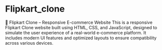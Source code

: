 # Flipkart_clone
🛒 Flipkart Clone – Responsive E-commerce Website This is a responsive Flipkart Clone website built using HTML, CSS, and JavaScript, designed to simulate the user experience of a real-world e-commerce platform. It includes modern UI features and optimized layouts to ensure compatibility across various devices.
